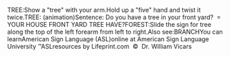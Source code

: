 TREE:Show a "tree" with your arm.Hold up a "five" hand and twist it twice.TREE: (animation)Sentence: Do you have a tree in your front yard?  = YOUR HOUSE 
			FRONT YARD TREE HAVE?FOREST:Slide the sign for tree along the top of the left forearm from left to right.Also see:BRANCHYou can learnAmerican Sign Language (ASL)online at American Sign Language University ™ASLresources by Lifeprint.com  ©  Dr. William Vicars